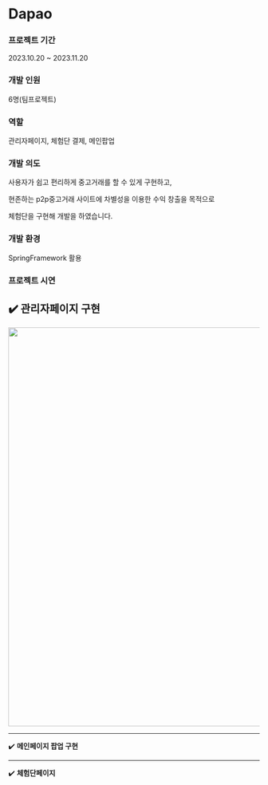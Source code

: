 # Dapao

### 프로젝트 기간
2023.10.20 ~ 2023.11.20

### 개발 인원
6명(팀프로젝트)

### 역할
관리자페이지, 체험단 결제, 메인팝업

### 개발 의도
사용자가 쉽고 편리하게 중고거래를 할 수 있게 구현하고,

현존하는 p2p중고거래 사이트에 차별성을 이용한 수익 창출을 목적으로

체험단을 구현해 개발을 하였습니다.

### 개발 환경
SpringFramework 활용

### 프로젝트 시연
✔️ **관리자페이지 구현**
---
<img src="https://github.com/yejively/Dapao/assets/143873963/ff917605-86ac-4439-8426-737689c08acf.gif" width="800">

---
✔️ **메인페이지 팝업 구현**

---
✔️ **체험단페이지**

